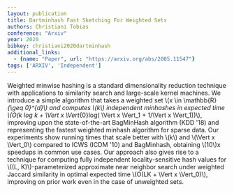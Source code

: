 ```yaml
---
layout: publication
title: Dartminhash Fast Sketching For Weighted Sets
authors: Christiani Tobias
conference: "Arxiv"
year: 2020
bibkey: christiani2020dartminhash
additional_links:
  - {name: "Paper", url: "https://arxiv.org/abs/2005.11547"}
tags: ['ARXIV', 'Independent']
---
```

Weighted minwise hashing is a standard dimensionality reduction technique
with applications to similarity search and large-scale kernel machines. We
introduce a simple algorithm that takes a weighted set \\(x \in \mathbb\{R\}_\{\geq
0\}^\{d\}\\) and computes \\(k\\) independent minhashes in expected time \\(O(k log k +
\Vert x \Vert_\{0\}log( \Vert x \Vert_1 + 1/\Vert x \Vert_1))\\), improving upon
the state-of-the-art BagMinHash algorithm (KDD '18) and representing the
fastest weighted minhash algorithm for sparse data. Our experiments show
running times that scale better with \\(k\\) and \\(\Vert x \Vert_0\\) compared to ICWS
(ICDM '10) and BagMinhash, obtaining \\(10\\)x speedups in common use cases. Our
approach also gives rise to a technique for computing fully independent
locality-sensitive hash values for \\((L, K)\\)-parameterized approximate near
neighbor search under weighted Jaccard similarity in optimal expected time
\\(O(LK + \Vert x \Vert_0)\\), improving on prior work even in the case of
unweighted sets.
